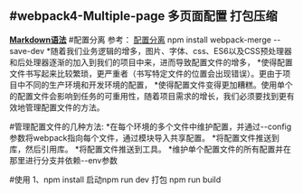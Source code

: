 #webpack4-Multiple-page 多页面配置 打包压缩
----------------------------------------------------------------------------------------------------
**[Markdown语法](https://www.mdeditor.com/)**
#配置分离 参考： [配置分离](https://www.cnblogs.com/wangtong111/p/11197313.html) npm install webpack-merge --save-dev
*随着我们业务逻辑的增多，图片、字体、css、ES6以及CSS预处理器和后处理器逐渐的加入到我们的项目中来，进而导致配置文件的增多，
*使得配置文件书写起来比较繁琐，更严重者（书写特定文件的位置会出现错误）。更由于项目中不同的生产环境和开发环境的配置，
*使得配置文件变得更加糟糕。使用单个的配置文件会影响到任务的可重用性，随着项目需求的增长，我们必须要找到更有效地管理配置文件的方法。

#管理配置文件的几种方法:
*在每个环境的多个文件中维护配置，并通过--config参数将webpack指向每个文件，通过模块导入共享配置。
*将配置文件推送到库，然后引用库。
*将配置文件推送到工具。
*维护单个配置文件的所有配置并在那里进行分支并依赖--env参数

#使用
1、npm install  启动npm run dev 打包 npm run build